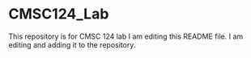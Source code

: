# CMSC124_Lab
This repository is for CMSC 124 lab
I am editing this README file. I am editing and adding it to the repository.
